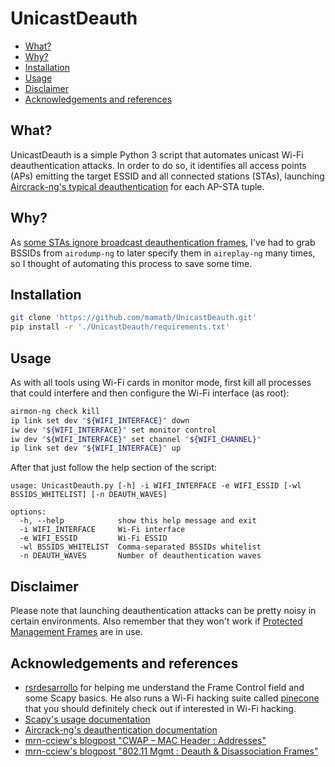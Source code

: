 # UnicastDeauth

* [What?](#what)
* [Why?](#why)
* [Installation](#installation)
* [Usage](#usage)
* [Disclaimer](#disclaimer)
* [Acknowledgements and references](#acknowledgements_and_references)

## What? <a name="what" />

UnicastDeauth is a simple Python 3 script that automates unicast Wi-Fi deauthentication attacks. In order to do so, it identifies all access points (APs) emitting the target ESSID and all connected stations (STAs), launching [Aircrack-ng's typical deauthentication](https://www.aircrack-ng.org/doku.php?id=deauthentication#typical_deauthentication) for each AP-STA tuple.

## Why? <a name="why" />

As [some STAs ignore broadcast deauthentication frames](https://www.aircrack-ng.org/doku.php?id=deauthentication#why_does_deauthentication_not_work), I've had to grab BSSIDs from `airodump-ng` to later specify them in `aireplay-ng` many times, so I thought of automating this process to save some time.

## Installation <a name="installation" />

```bash
git clone 'https://github.com/mamatb/UnicastDeauth.git'
pip install -r './UnicastDeauth/requirements.txt'
```

## Usage <a name="usage" />

As with all tools using Wi-Fi cards in monitor mode, first kill all processes that could interfere and then configure the Wi-Fi interface (as root):
```bash
airmon-ng check kill
ip link set dev "${WIFI_INTERFACE}" down
iw dev "${WIFI_INTERFACE}" set monitor control
iw dev "${WIFI_INTERFACE}" set channel "${WIFI_CHANNEL}"
ip link set dev "${WIFI_INTERFACE}" up
```
After that just follow the help section of the script:
```
usage: UnicastDeauth.py [-h] -i WIFI_INTERFACE -e WIFI_ESSID [-wl BSSIDS_WHITELIST] [-n DEAUTH_WAVES]

options:
  -h, --help            show this help message and exit
  -i WIFI_INTERFACE     Wi-Fi interface
  -e WIFI_ESSID         Wi-Fi ESSID
  -wl BSSIDS_WHITELIST  Comma-separated BSSIDs whitelist
  -n DEAUTH_WAVES       Number of deauthentication waves
```

## Disclaimer <a name="disclaimer" />

Please note that launching deauthentication attacks can be pretty noisy in certain environments. Also remember that they won't work if [Protected Management Frames](https://www.wi-fi.org/beacon/philipp-ebbecke/protected-management-frames-enhance-wi-fi-network-security) are in use.

## Acknowledgements and references <a name="acknowledgements_and_references" />

* [rsrdesarrollo](https://github.com/rsrdesarrollo) for helping me understand the Frame Control field and some Scapy basics. He also runs a Wi-Fi hacking suite called [pinecone](https://github.com/pinecone-wifi/pinecone) that you should definitely check out if interested in Wi-Fi hacking.
* [Scapy's usage documentation](https://scapy.readthedocs.io/en/latest/usage.html)
* [Aircrack-ng's deauthentication documentation](https://www.aircrack-ng.org/doku.php?id=deauthentication)
* [mrn-cciew's blogpost "CWAP – MAC Header : Addresses"](https://mrncciew.com/2014/09/28/cwap-mac-headeraddresses/)
* [mrn-cciew's blogpost "802.11 Mgmt : Deauth & Disassociation Frames"](https://mrncciew.com/2014/10/11/802-11-mgmt-deauth-disassociation-frames/)
